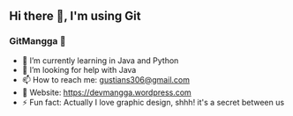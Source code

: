 ## Hi there 👋, I'm using Git
### GitMangga 🥭

<!--
**GitMangga/GitMangga** is a ✨ _special_ ✨ repository because its `README.md` (this file) appears on your GitHub profile.

Here are some ideas to get you started:
-->

- 🌱 I’m currently learning in Java and Python
- 🤔 I’m looking for help with Java
- 📫 How to reach me: gustians306@gmail.com
- 🥭 Website: https://devmangga.wordpress.com
- ⚡ Fun fact: Actually I love graphic design, shhh! it's a secret between us
